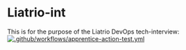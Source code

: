 # Liatrio-int
This is for the purpose of the Liatrio DevOps tech-interview: 
[![.github/workflows/apprentice-action-test.yml](https://github.com/lukehaz/Liatrio-int/actions/workflows/apprentice-action-test.yml/badge.svg)](https://github.com/lukehaz/Liatrio-int/actions/workflows/apprentice-action-test.yml)
